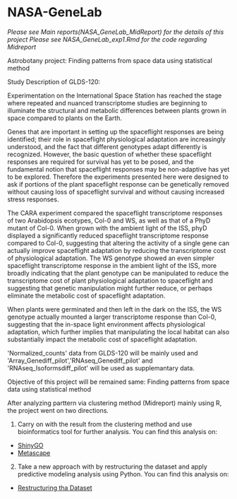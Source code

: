 # NASA-GeneLab

*Please see Main reports(NASA_GeneLab_MidReport) for the details of this project*
*Please see NASA_GeneLab_exp1.Rmd for the code regarding Midreport*

Astrobotany project: Finding patterns from space data using statistical method

Study Description of GLDS-120:

Experimentation on the International Space Station has reached the stage where repeated and nuanced transcriptome studies are beginning to illuminate the structural and metabolic differences between plants grown in space compared to plants on the Earth.

Genes that are important in setting up the spaceflight responses are being identified; their role in spaceflight physiological adaptation are increasingly understood, and the fact that different genotypes adapt differently is recognized. However, the basic question of whether these spaceflight responses are required for survival has yet to be posed, and the fundamental notion that spaceflight responses may be non-adaptive has yet to be explored. Therefore the experiments presented here were designed to ask if portions of the plant spaceflight response can be genetically removed without causing loss of spaceflight survival and without causing increased stress responses.

The CARA experiment compared the spaceflight transcriptome responses of two Arabidopsis ecotypes, Col-0 and WS, as well as that of a PhyD mutant of Col-0. When grown with the ambient light of the ISS, phyD displayed a significantly reduced spaceflight transcriptome response compared to Col-0, suggesting that altering the activity of a single gene can actually improve spaceflight adaptation by reducing the transcriptome cost of physiological adaptation. The WS genotype showed an even simpler spaceflight transcriptome response in the ambient light of the ISS, more broadly indicating that the plant genotype can be manipulated to reduce the transcriptome cost of plant physiological adaptation to spaceflight and suggesting that genetic manipulation might further reduce, or perhaps eliminate the metabolic cost of spaceflight adaptation.

When plants were germinated and then left in the dark on the ISS, the WS genotype actually mounted a larger transcriptome response than Col-0, suggesting that the in-space light environment affects physiological adaptation, which further implies that manipulating the local habitat can also substantially impact the metabolic cost of spaceflight adaptation.

'Normalized_counts' data from GLDS-120 will be mainly used and 'Array_Genediff_pilot','RNAseq_Genediff_pilot' and 'RNAseq_Isoformsdiff_pilot' will be used as supplemantary data.

Objective of this project will be remained same: Finding patterns from space data using statistical method

After analyzing parttern via clustering method (Midreport) mainly using R, the project went on two directions.
1) Carry on with the result from the clustering method and use bioinformatics tool for further analysis. You can find this analysis on:
- [ShinyGO](https://github.com/alexdseo/NASA-GeneLab/tree/master/Bioinformatics%20Result)
- [Metascape](https://github.com/alexdseo/NASA-GeneLab/tree/master/Further%20Analysis)

2) Take a new approach with by restructuring the dataset and apply predictive modeling analysis using Python. You can find this analysis on:
- [Restructuring tha Dataset](https://github.com/alexdseo/NASA-GeneLab/blob/master/Astrobotany.ipynb)
